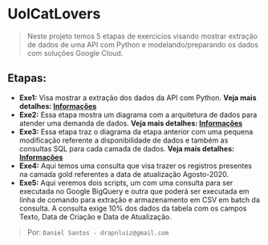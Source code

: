 # UolCatLovers
>Neste projeto temos 5 etapas de exercicios visando mostrar extração de dados de uma API com Python e modelando/preparando os dados com soluções Google Cloud.

## Etapas:
- **Exe1:** Visa mostrar a extração dos dados da API com Python. **Veja mais detalhes: [Informações](Exe1/LeimaMe-Step1.md)**
- **Exe2:** Essa etapa mostra um diagrama com a arquitetura de dados para atender uma demanda de dados. **Veja mais detalhes: [Informações](Exe2/LeimaMe-Step2.md)**
- **Exe3:** Essa etapa traz o diagrama da etapa anterior com uma pequena modificação referente a disponibilidade de dados e também as consultas SQL para cada camada de dados. **Veja mais detalhes: [Informações](Exe3/LeimaMe-Step3.md)**
- **Exe4:** Aqui temos uma consulta que visa trazer os registros presentes na camada gold referentes a data de atualização Agosto-2020.
- **Exe5:** Aqui veremos dois scripts, um com uma consulta para ser executada no Google BigQuery e outra que poderá ser executada em linha de comando para extração e armazenamento em CSV em batch da consulta. A consulta exige 10% dos dados da tabela com os campos Texto, Data de Criação e Data de Atualização.


>Por: `Daniel Santos - drapnluiz@gmail.com`